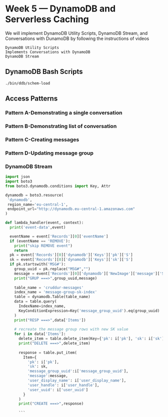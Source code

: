 # Week 5 — DynamoDB and Serverless Caching

We will implement DynamoDB Utility Scripts, DynamoDB Stream, and Conversations with DunamoDB by following the instructions of videos

```
DynamoDB Utility Scripts
Implements Conversations with DynamoDB
DynamoDB Stream
```

## DynamoDB Bash Scripts
``` 
./bin/ddb/schem-load
```

## Access Patterns

### Pattern A-Demonstrating a single conversation



### Pattern B-Demonstrating list of conversation


### Pattern C-Creating messages



### Pattern D-Updating message group


### DynamoDB Stream

```py
import json
import boto3
from boto3.dynamodb.conditions import Key, Attr

dynamodb = boto3.resource(
 'dynamodb',
 region_name='eu-central-1',
 endpoint_url="http://dynamodb.eu-central-1.amazonaws.com"
)

def lambda_handler(event, context):
  print('event-data',event)

  eventName = event['Records'][0]['eventName']
  if (eventName == 'REMOVE'):
    print("skip REMOVE event")
    return
  pk = event['Records'][0]['dynamodb']['Keys']['pk']['S']
  sk = event['Records'][0]['dynamodb']['Keys']['sk']['S']
  if pk.startswith('MSG#'):
    group_uuid = pk.replace("MSG#","")
    message = event['Records'][0]['dynamodb']['NewImage']['message']['S']
    print("GRUP ===>",group_uuid,message)
    
    table_name = 'cruddur-messages'
    index_name = 'message-group-sk-index'
    table = dynamodb.Table(table_name)
    data = table.query(
      IndexName=index_name,
      KeyConditionExpression=Key('message_group_uuid').eq(group_uuid)
    )
    print("RESP ===>",data['Items'])
    
    # recreate the message group rows with new SK value
    for i in data['Items']:
      delete_item = table.delete_item(Key={'pk': i['pk'], 'sk': i['sk']})
      print("DELETE ===>",delete_item)
      
      response = table.put_item(
        Item={
          'pk': i['pk'],
          'sk': sk,
          'message_group_uuid':i['message_group_uuid'],
          'message':message,
          'user_display_name': i['user_display_name'],
          'user_handle': i['user_handle'],
          'user_uuid': i['user_uuid']
        }
      )
      print("CREATE ===>",response)
      
      ```



